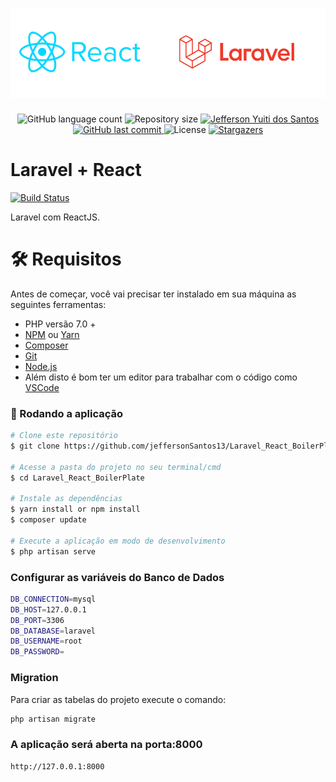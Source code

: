 <h1 align="center">
  <img alt="Laravel" title="Laravel" src="assets/react_laravel_logo.png" width="550" />
</h1>

<p align="center">
  <img alt="GitHub language count" src="https://img.shields.io/github/languages/count/jeffersonSantos13/Laravel_React_BoilerPlate?color=%2304D361">

  <img alt="Repository size" src="https://img.shields.io/github/repo-size/jeffersonSantos13/Laravel_React_BoilerPlate">

  <a href="https://www.linkedin.com/in/lucasdeveloperti/">
    <img alt="Jefferson Yuiti dos Santos" src="https://img.shields.io/badge/made%20by-Jefferson Santos-%2304D361">
  </a>

  <a href="https://github.com/jeffersonSantos13/Laravel_React_BoilerPlate/commits/master">
    <img alt="GitHub last commit" src="https://img.shields.io/github/last-commit/jeffersonSantos13/Laravel_React_BoilerPlate">
  </a>

  <img alt="License" src="https://img.shields.io/badge/license-MIT-brightgreen">

   <a href="https://github.com/jeffersonSantos13/Laravel_React_BoilerPlate/stargazers">
    <img alt="Stargazers" src="https://img.shields.io/github/stars/jeffersonSantos13/Laravel_React_BoilerPlate?style=social">
  </a>
</p>

# Laravel + React

[![Build Status](https://travis-ci.org/joemccann/dillinger.svg?branch=master)](https://travis-ci.org/joemccann/dillinger)

Laravel com ReactJS.
# 🛠 Requisitos
Antes de começar, você vai precisar ter instalado em sua máquina as seguintes ferramentas:

  - PHP versão 7.0 +
  - [NPM](https://www.npmjs.com/get-npm) ou [Yarn](https://yarnpkg.com/)
  - [Composer](https://getcomposer.org/) 
  - [Git](https://git-scm.com)
  - [Node.js](https://nodejs.org/en/)
  - Além disto é bom ter um editor para trabalhar com o código como [VSCode](https://code.visualstudio.com/)

### 🧭 Rodando a aplicação

```bash
# Clone este repositório
$ git clone https://github.com/jeffersonSantos13/Laravel_React_BoilerPlate.git

# Acesse a pasta do projeto no seu terminal/cmd
$ cd Laravel_React_BoilerPlate

# Instale as dependências
$ yarn install or npm install
$ composer update

# Execute a aplicação em modo de desenvolvimento
$ php artisan serve
```

### Configurar as variáveis do Banco de Dados

```sh
DB_CONNECTION=mysql
DB_HOST=127.0.0.1
DB_PORT=3306
DB_DATABASE=laravel
DB_USERNAME=root
DB_PASSWORD=
```

### Migration
Para criar as tabelas do projeto execute o comando:

```bash
php artisan migrate
```

### A aplicação será aberta na porta:8000

```sh
http://127.0.0.1:8000
```

